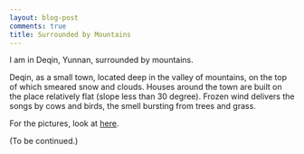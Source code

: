 ```yaml
---
layout: blog-post
comments: true
title: Surrounded by Mountains
---
```


I am in Deqin, Yunnan, surrounded by mountains.

Deqin, as a small town, located deep in the valley of mountains, on the top of which smeared snow and clouds. Houses around the town are built on the place relatively flat (slope less than 30 degree). Frozen wind delivers the songs by cows and birds, the smell bursting from trees and grass. 

For the pictures, look at [here](http://www.douban.com/photos/album/157807079/).

(To be continued.)
